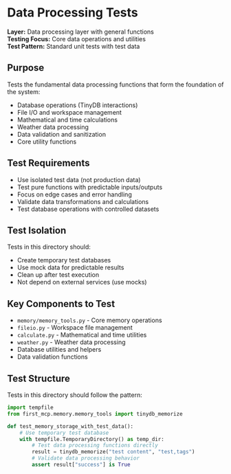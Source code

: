# Data Processing Tests

**Layer:** Data processing layer with general functions  
**Testing Focus:** Core data operations and utilities  
**Test Pattern:** Standard unit tests with test data  

## Purpose

Tests the fundamental data processing functions that form the foundation of the system:

- Database operations (TinyDB interactions)
- File I/O and workspace management  
- Mathematical and time calculations
- Weather data processing
- Data validation and sanitization
- Core utility functions

## Test Requirements

- Use isolated test data (not production data)
- Test pure functions with predictable inputs/outputs
- Focus on edge cases and error handling
- Validate data transformations and calculations
- Test database operations with controlled datasets

## Test Isolation

Tests in this directory should:
- Create temporary test databases
- Use mock data for predictable results
- Clean up after test execution
- Not depend on external services (use mocks)

## Key Components to Test

- `memory/memory_tools.py` - Core memory operations
- `fileio.py` - Workspace file management
- `calculate.py` - Mathematical and time utilities  
- `weather.py` - Weather data processing
- Database utilities and helpers
- Data validation functions

## Test Structure

Tests in this directory should follow the pattern:
```python
import tempfile
from first_mcp.memory.memory_tools import tinydb_memorize

def test_memory_storage_with_test_data():
    # Use temporary test database
    with tempfile.TemporaryDirectory() as temp_dir:
        # Test data processing functions directly
        result = tinydb_memorize("test content", "test,tags")
        # Validate data processing behavior
        assert result["success"] is True
```